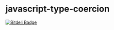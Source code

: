 javascript-type-coercion
========================
[![Bitdeli Badge](https://d2weczhvl823v0.cloudfront.net/robinboehm/javascript-type-coercion/trend.png)](https://bitdeli.com/free "Bitdeli Badge")
